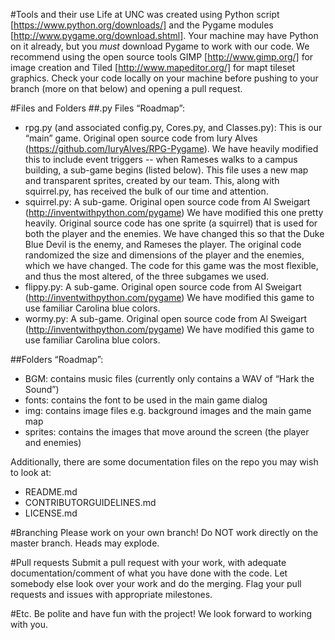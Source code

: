 #Tools and their use
Life at UNC was created using Python script [https://www.python.org/downloads/] and the Pygame modules [http://www.pygame.org/download.shtml].
Your machine may have Python on it already, but you *must* download Pygame to work with our code.
We recommend using the open source tools GIMP [http://www.gimp.org/] for image creation and Tiled [http://www.mapeditor.org/] for mapt tileset graphics.
Check your code locally on your machine before pushing to your branch (more on that below) and opening a pull request.

#Files and Folders
##.py Files “Roadmap”:
- rpg.py (and associated config.py, Cores.py, and Classes.py): This is our “main” game. Original open source code from Iury Alves (https://github.com/IuryAlves/RPG-Pygame). We have heavily modified this to include event triggers -- when Rameses walks to a campus building, a sub-game begins (listed below). This file uses a new map and transparent sprites, created by our team. This, along with squirrel.py, has received the bulk of our time and attention.
- squirrel.py: A sub-game. Original open source code from Al Sweigart (http://inventwithpython.com/pygame) We have modified this one pretty heavily. Original source code has one sprite (a squirrel) that is used for both the player and the enemies. We have changed this so that the Duke Blue Devil is the enemy, and Rameses the player. The original code randomized the size and dimensions of the player and the enemies, which we have changed. The code for this game was the most flexible, and thus the most altered, of the three subgames we used.
- flippy.py: A sub-game. Original open source code from Al Sweigart (http://inventwithpython.com/pygame) We have modified this game to use familiar Carolina blue colors.
- wormy.py: A sub-game. Original open source code from Al Sweigart (http://inventwithpython.com/pygame) We have modified this game to use familiar Carolina blue colors.

##Folders “Roadmap”:
- BGM: contains music files (currently only contains a WAV of “Hark the Sound”)
- fonts: contains the font to be used in the main game dialog
- img: contains image files e.g. background images and the main game map
- sprites: contains the images that move around the screen (the player and enemies)

Additionally, there are some documentation files on the repo you may wish to look at:
- README.md
- CONTRIBUTORGUIDELINES.md
- LICENSE.md

#Branching
Please work on your own branch! Do NOT work directly on the master branch. Heads may explode.

#Pull requests
Submit a pull request with your work, with adequate documentation/comment of what you have done with the code.
Let somebody else look over your work and do the merging.
Flag your pull requests and issues with appropriate milestones.

#Etc.
Be polite and have fun with the project!
We look forward to working with you.
